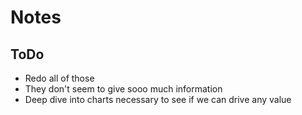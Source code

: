 # Notes
## ToDo
- Redo all of those
- They don't seem to give sooo much information
- Deep dive into charts necessary to see if we can drive any value